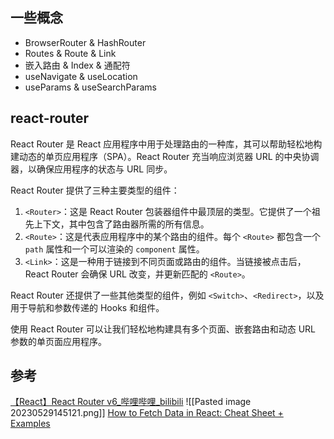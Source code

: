 ##  一些概念 
- BrowserRouter & HashRouter
- Routes & Route & Link
- 嵌入路由 & Index & 通配符
- useNavigate & useLocation
- useParams & useSearchParams
## react-router
React Router 是 React 应用程序中用于处理路由的一种库，其可以帮助轻松地构建动态的单页应用程序（SPA）。React Router 充当响应浏览器 URL 的中央协调器，以确保应用程序的状态与 URL 同步。

React Router 提供了三种主要类型的组件：
1.  `<Router>`：这是 React Router 包装器组件中最顶层的类型。它提供了一个祖先上下文，其中包含了路由器所需的所有信息。
2.  `<Route>`：这是代表应用程序中的某个路由的组件。每个 `<Route>` 都包含一个 `path` 属性和一个可以渲染的 `component` 属性。
3.  `<Link>`：这是一种用于链接到不同页面或路由的组件。当链接被点击后，React Router 会确保 URL 改变，并更新匹配的 `<Route>`。

React Router 还提供了一些其他类型的组件，例如 `<Switch>`、`<Redirect>`，以及用于导航和参数传递的 Hooks 和组件。

使用 React Router 可以让我们轻松地构建具有多个页面、嵌套路由和动态 URL 参数的单页面应用程序。

## 参考
[【React】React Router v6\_哔哩哔哩\_bilibili](https://www.bilibili.com/video/BV1hL4y157nd/?spm_id_from=333.337.search-card.all.click&vd_source=b92112731015c20054034d26c9ad8a67)
![[Pasted image 20230529145121.png]]
[How to Fetch Data in React: Cheat Sheet + Examples](https://www.freecodecamp.org/news/fetch-data-react/)
